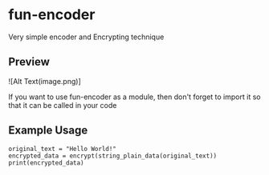 # fun-encoder
Very simple encoder and Encrypting technique
## Preview
![Alt Text(image.png)]

If you want to use fun-encoder as a module, then don't forget to import it so that it can be called in your code

## Example Usage
```from fun-encoder *
original_text = "Hello World!"
encrypted_data = encrypt(string_plain_data(original_text))
print(encrypted_data)
```
